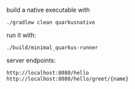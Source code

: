 
build a native executable with

`./gradlew clean quarkusnative`

run it with:

`./build/minimal_quarkus-runner`

server endpoints:

```
http://localhost:8080/hello
http://localhost:8080/hello/greet/{name}
```

